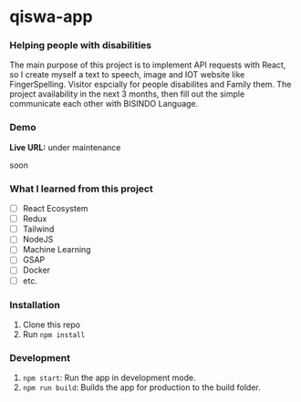 # qiswa-app

### Helping people with disabilities

The main purpose of this project is to implement API requests with React, so I create myself a text to speech, image and IOT website like FingerSpelling. Visitor espcially for people disabilites and Family them. The project availability in the next 3 months, then fill out the simple communicate each other with BISINDO Language.

### Demo

**Live URL:** under maintenance

soon

### What I learned from this project

- [ ] React Ecosystem
- [ ] Redux
- [ ] Tailwind
- [ ] NodeJS
- [ ] Machine Learning
- [ ] GSAP
- [ ] Docker
- [ ] etc.

### Installation

1. Clone this repo
2. Run `npm install`

### Development

1. `npm start`: Run the app in development mode.
2. `npm run build`: Builds the app for production to the build folder.
